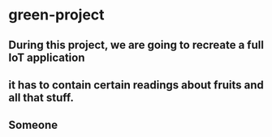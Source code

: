 # green-project

## During this project, we are going to recreate a full IoT application
## it has to contain certain readings about fruits and all that stuff.

## Someone
